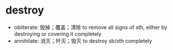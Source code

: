 # destroy

- obliterate: 毁掉；覆盖；清除 to remove all signs of sth, either by destroying or covering it completely
- annihilate: 消灭；歼灭；毁灭 to destroy sb/sth completely
